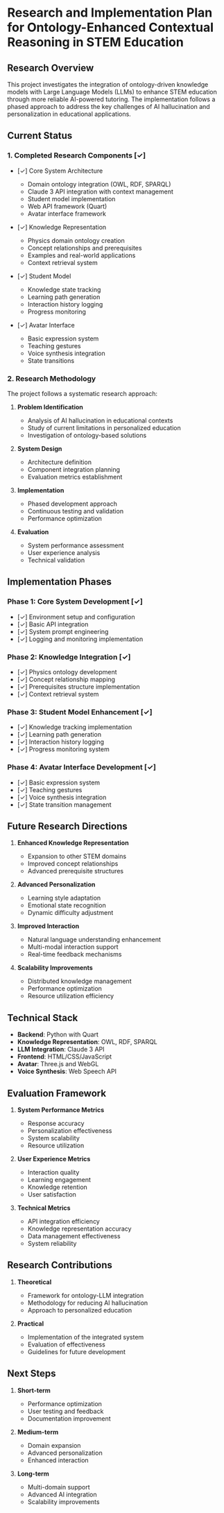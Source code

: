 # Research and Implementation Plan for Ontology-Enhanced Contextual Reasoning in STEM Education

## Research Overview

This project investigates the integration of ontology-driven knowledge models with Large Language Models (LLMs) to enhance STEM education through more reliable AI-powered tutoring. The implementation follows a phased approach to address the key challenges of AI hallucination and personalization in educational applications.

## Current Status

### 1. Completed Research Components [✓]

- [✓] Core System Architecture

  - Domain ontology integration (OWL, RDF, SPARQL)
  - Claude 3 API integration with context management
  - Student model implementation
  - Web API framework (Quart)
  - Avatar interface framework

- [✓] Knowledge Representation

  - Physics domain ontology creation
  - Concept relationships and prerequisites
  - Examples and real-world applications
  - Context retrieval system

- [✓] Student Model

  - Knowledge state tracking
  - Learning path generation
  - Interaction history logging
  - Progress monitoring

- [✓] Avatar Interface
  - Basic expression system
  - Teaching gestures
  - Voice synthesis integration
  - State transitions

### 2. Research Methodology

The project follows a systematic research approach:

1. **Problem Identification**

   - Analysis of AI hallucination in educational contexts
   - Study of current limitations in personalized education
   - Investigation of ontology-based solutions

2. **System Design**

   - Architecture definition
   - Component integration planning
   - Evaluation metrics establishment

3. **Implementation**

   - Phased development approach
   - Continuous testing and validation
   - Performance optimization

4. **Evaluation**
   - System performance assessment
   - User experience analysis
   - Technical validation

## Implementation Phases

### Phase 1: Core System Development [✓]

- [✓] Environment setup and configuration
- [✓] Basic API integration
- [✓] System prompt engineering
- [✓] Logging and monitoring implementation

### Phase 2: Knowledge Integration [✓]

- [✓] Physics ontology development
- [✓] Concept relationship mapping
- [✓] Prerequisites structure implementation
- [✓] Context retrieval system

### Phase 3: Student Model Enhancement [✓]

- [✓] Knowledge tracking implementation
- [✓] Learning path generation
- [✓] Interaction history logging
- [✓] Progress monitoring system

### Phase 4: Avatar Interface Development [✓]

- [✓] Basic expression system
- [✓] Teaching gestures
- [✓] Voice synthesis integration
- [✓] State transition management

## Future Research Directions

1. **Enhanced Knowledge Representation**

   - Expansion to other STEM domains
   - Improved concept relationships
   - Advanced prerequisite structures

2. **Advanced Personalization**

   - Learning style adaptation
   - Emotional state recognition
   - Dynamic difficulty adjustment

3. **Improved Interaction**

   - Natural language understanding enhancement
   - Multi-modal interaction support
   - Real-time feedback mechanisms

4. **Scalability Improvements**
   - Distributed knowledge management
   - Performance optimization
   - Resource utilization efficiency

## Technical Stack

- **Backend**: Python with Quart
- **Knowledge Representation**: OWL, RDF, SPARQL
- **LLM Integration**: Claude 3 API
- **Frontend**: HTML/CSS/JavaScript
- **Avatar**: Three.js and WebGL
- **Voice Synthesis**: Web Speech API

## Evaluation Framework

1. **System Performance Metrics**

   - Response accuracy
   - Personalization effectiveness
   - System scalability
   - Resource utilization

2. **User Experience Metrics**

   - Interaction quality
   - Learning engagement
   - Knowledge retention
   - User satisfaction

3. **Technical Metrics**
   - API integration efficiency
   - Knowledge representation accuracy
   - Data management effectiveness
   - System reliability

## Research Contributions

1. **Theoretical**

   - Framework for ontology-LLM integration
   - Methodology for reducing AI hallucination
   - Approach to personalized education

2. **Practical**
   - Implementation of the integrated system
   - Evaluation of effectiveness
   - Guidelines for future development

## Next Steps

1. **Short-term**

   - Performance optimization
   - User testing and feedback
   - Documentation improvement

2. **Medium-term**

   - Domain expansion
   - Advanced personalization
   - Enhanced interaction

3. **Long-term**
   - Multi-domain support
   - Advanced AI integration
   - Scalability improvements

